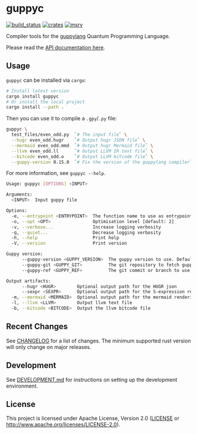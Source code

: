 guppyc
=========

[![build_status][]](https://github.com/CQCL/guppyc/actions)
[![crates][]](https://crates.io/crates/guppyc)
[![msrv][]](https://github.com/CQCL/guppyc)

Compiler tools for the [guppylang](https://github.com/cqcl/guppylang) Quantum Programming Language.

Please read the [API documentation here][].

## Usage

`guppyc` can be installed via `cargo`:

```sh
# Install latest version
cargo install guppyc
# Or install the local project
cargo install --path .
```

Then you can use it to compile a `.gpy`/`.py` file:

```sh
guppyc \
  test_files/even_odd.py  `# The input file` \
  --hugr even_odd.hugr    `# Output hugr JSON file` \
  --mermaid even_odd.mmd  `# Output hugr Mermaid file` \
  --llvm even_odd.ll      `# Output LLVM IR text file` \
  --bitcode even_odd.o    `# Output LLVM bitcode file` \
  --guppy-version 0.15.0  `# Fix the version of the guppylang compiler` \
```

For more information, see `guppyc --help`.
```sh
Usage: guppyc [OPTIONS] <INPUT>

Arguments:
  <INPUT>  Input guppy file

Options:
  -e, --entrypoint <ENTRYPOINT>  The function name to use as entrypoint
  -o, --opt <OPT>                Optimisation level [default: 2]
  -v, --verbose...               Increase logging verbosity
  -q, --quiet...                 Decrease logging verbosity
  -h, --help                     Print help
  -V, --version                  Print version

Guppy version:
      --guppy-version <GUPPY_VERSION>  The guppy version to use. Defaults to the latest published version. Incompatible with `guppy_git` and `guppy_ref`
      --guppy-git <GUPPY_GIT>          The git repository to fetch guppy from. Incompatible with `guppy_version`
      --guppy-ref <GUPPY_REF>          The git commit or branch to use. Incompatible with `guppy_version`

Output artifacts:
      --hugr <HUGR>        Optional output path for the HUGR json
      --sexpr <SEXPR>      Optional output path for the S-expression representation of the HUGR
  -m, --mermaid <MERMAID>  Optional output path for the mermaid rendering of the HUGR
  -l, --llvm <LLVM>        Output llvm text file
  -b, --bitcode <BITCODE>  Output the llvm bitcode file
```

## Recent Changes

See [CHANGELOG][] for a list of changes. The minimum supported rust
version will only change on major releases.

## Development

See [DEVELOPMENT.md](DEVELOPMENT.md) for instructions on setting up the development environment.

## License

This project is licensed under Apache License, Version 2.0 ([LICENSE][] or http://www.apache.org/licenses/LICENSE-2.0).

  [API documentation here]: https://docs.rs/guppyc/
  [build_status]: https://github.com/CQCL/guppyc/actions/workflows/ci.yml/badge.svg
  [crates]: https://img.shields.io/crates/v/guppyc
  [LICENSE]: LICENCE
  [msrv]: https://img.shields.io/badge/rust-1.75.0%2B-blue.svg?maxAge=3600
  [CHANGELOG]: CHANGELOG.md
